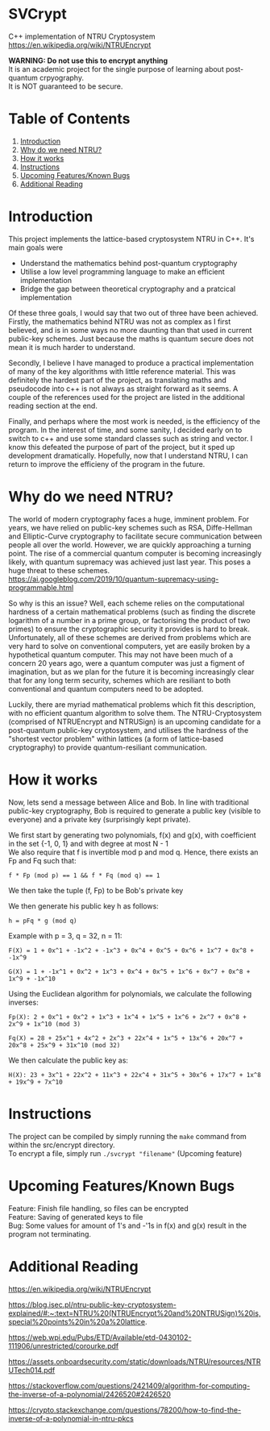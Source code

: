 # SVCrypt
C++ implementation of NTRU Cryptosystem\
https://en.wikipedia.org/wiki/NTRUEncrypt

**WARNING: Do not use this to encrypt anything**\
It is an academic project for the single purpose of learning about post-quantum crpyography.\
It is NOT guaranteed to be secure.

# Table of Contents
1. [Introduction](#introduction)
2. [Why do we need NTRU?](#why-do-we-need-ntru)
3. [How it works](#how-it-works)
4. [Instructions](#instructions)
5. [Upcoming Features/Known Bugs](#upcoming-features/known-bugs)
6. [Additional Reading](#additional-reading)

# Introduction
This project implements the lattice-based cryptosystem NTRU in C++. It's main goals were

* Understand the mathematics behind post-quantum cryptography
* Utilise a low level programming language to make an efficient implementation
* Bridge the gap between theoretical cryptography and a pratcical implementation

Of these three goals, I would say that two out of three have been achieved. Firstly, the mathematics behind NTRU was not
as complex as I first believed, and is in some ways no more daunting than that used in current public-key schemes. Just because
the maths is quantum secure does not mean it is much harder to understand.

Secondly, I believe I have managed to produce a practical implementation of many of the key algorithms with little reference material.
This was definitely the hardest part of the project, as translating maths and pseudocode into c++ is not always as straight forward
as it seems. A couple of the references used for the project are listed in the additional reading section at the end.

Finally, and perhaps where the most work is needed, is the efficiency of the program. In the interest of time, and some sanity, I decided early on
to switch to c++ and use some standard classes such as string and vector. I know this defeated the purpose of part of the project, but it
sped up development dramatically. Hopefully, now that I understand NTRU, I can return to improve the efficieny of the program in the future.
# Why do we need NTRU?
The world of modern cryptography faces a huge, imminent problem. For years, we have relied on public-key schemes such as
RSA, Diffe-Hellman and Elliptic-Curve cryptography to facilitate secure communication between people all over the world.
However, we are quickly approaching a turning point. The rise of a commercial quantum computer is becoming increasingly
likely, with quantum supremacy was achieved just last year. This poses a huge threat to these schemes.\
https://ai.googleblog.com/2019/10/quantum-supremacy-using-programmable.html

So why is this an issue? Well, each scheme relies on the computational hardness of a certain mathematical problems (such as finding
the discrete logarithm of a number in a prime group, or factorising the product of two primes) to ensure the cryptographic
security it provides is hard to break. Unfortunately, all of these schemes are derived from problems which are very hard to solve on
 conventional computers, yet are easily broken by a hypothetical quantum computer. This may not have been much of a concern 20 years ago, were a quantum computer was just
 a figment of imagination, but as we plan for the future it is becoming increasingly clear that for any long term security, schemes which are resiliant to both conventional and
 quantum computers need to be adopted.

Luckily, there are myriad mathematical problems which fit this description, with no efficient quantum algorithm to solve them.
The NTRU-Cryptosystem (comprised of NTRUEncrypt and NTRUSign) is an upcoming candidate for a post-quantum public-key cryptosystem, and utilises
the hardness of the "shortest vector problem" within lattices (a form of lattice-based cryptography) to provide quantum-resiliant communication.
# How it works
Now, lets send a message between Alice and Bob. In line with traditional public-key cryptography, Bob is required to generate a 
public key (visible to everyone) and a private key (surprisingly kept private).

We first start by generating two polynomials, f(x) and g(x), with coefficient in the set {-1, 0, 1} and with degree at most N - 1\
We also require that f is invertible mod p and mod q. Hence, there exists an Fp and Fq such that:

`f * Fp (mod p) == 1 && f * Fq (mod q) == 1`

We then take the tuple (f, Fp) to be Bob's private key

We then generate his public key h as follows:

`h = pFq * g (mod q)`

Example with p = 3, q = 32, n = 11:

`F(X) = 1 + 0x^1 + -1x^2 + -1x^3 + 0x^4 + 0x^5 + 0x^6 + 1x^7 + 0x^8 + -1x^9`

`G(X) = 1 + -1x^1 + 0x^2 + 1x^3 + 0x^4 + 0x^5 + 1x^6 + 0x^7 + 0x^8 + 1x^9 + -1x^10`

Using the Euclidean algorithm for polynomials, we calculate the following inverses:

`Fp(X): 2 + 0x^1 + 0x^2 + 1x^3 + 1x^4 + 1x^5 + 1x^6 + 2x^7 + 0x^8 + 2x^9 + 1x^10 (mod 3)`

`Fq(X) = 28 + 25x^1 + 4x^2 + 2x^3 + 22x^4 + 1x^5 + 13x^6 + 20x^7 + 20x^8 + 25x^9 + 31x^10 (mod 32)`

We then calculate the public key as:

`H(X): 23 + 3x^1 + 22x^2 + 11x^3 + 22x^4 + 31x^5 + 30x^6 + 17x^7 + 1x^8 + 19x^9 + 7x^10`

# Instructions
The project can be compiled by simply running the `make` command from within the src/encrypt directory.\
To encrypt a file, simply run `./svcrypt "filename"` (Upcoming feature)

# Upcoming Features/Known Bugs
Feature: Finish file handling, so files can be encrypted\
Feature: Saving of generated keys to file\
Bug: Some values for amount of 1's and -'1s in f(x) and g(x) result in the program not terminating.


# Additional Reading

https://en.wikipedia.org/wiki/NTRUEncrypt

https://blog.isec.pl/ntru-public-key-cryptosystem-explained/#:~:text=NTRU%20(NTRUEncrypt%20and%20NTRUSign)%20is,special%20points%20in%20a%20lattice.

https://web.wpi.edu/Pubs/ETD/Available/etd-0430102-111906/unrestricted/corourke.pdf

https://assets.onboardsecurity.com/static/downloads/NTRU/resources/NTRUTech014.pdf

https://stackoverflow.com/questions/2421409/algorithm-for-computing-the-inverse-of-a-polynomial/2426520#2426520

https://crypto.stackexchange.com/questions/78200/how-to-find-the-inverse-of-a-polynomial-in-ntru-pkcs